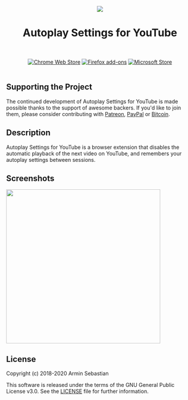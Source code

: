 <p align="center"><img src="https://i.imgur.com/GY24C1W.png"></p>
<h1 align="center">Autoplay Settings for YouTube</h1>

<p align="center">
  </br></br>
  <a href="https://chrome.google.com/webstore/detail/aogbgdnkcjgamgglpikcenliinchedel">
    <img src="https://i.imgur.com/B0i5sn3.png" alt="Chrome Web Store"></a>
  <a href="https://addons.mozilla.org/en-US/firefox/addon/youtube_autoplay/">
    <img src="https://i.imgur.com/kMH6r1a.png" alt="Firefox add-ons"></a>
  <a href="https://microsoftedge.microsoft.com/addons/detail/jeojbmbfnebmodmblljdmmbbfliolkgd">
    <img src="https://i.imgur.com/n49Wiu2.png" alt="Microsoft Store"></a>
  </br></br>
</p>

## Supporting the Project

The continued development of Autoplay Settings for YouTube is made possible
thanks to the support of awesome backers. If you'd like to join them,
please consider contributing with
[Patreon](https://armin.dev/go/patreon?pr=youtube-autoplay&src=repo),
[PayPal](https://armin.dev/go/paypal?pr=youtube-autoplay&src=repo) or
[Bitcoin](https://armin.dev/go/bitcoin?pr=youtube-autoplay&src=repo).

## Description

Autoplay Settings for YouTube is a browser extension that disables
the automatic playback of the next video on YouTube, and remembers
your autoplay settings between sessions.

## Screenshots

<p>
  <img width="414" src="https://i.imgur.com/8JyDNCr.png">
</p>

## License

Copyright (c) 2018-2020 Armin Sebastian

This software is released under the terms of the GNU General Public License v3.0.
See the [LICENSE](LICENSE) file for further information.
